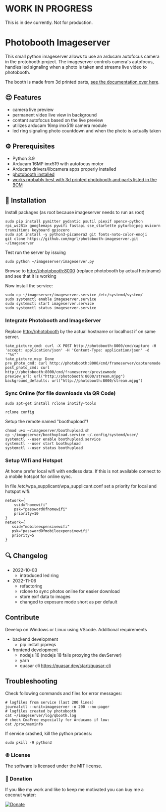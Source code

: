 
# WORK IN PROGRESS

This is in dev currently. Not for production.

# Photobooth Imageserver

This small python imageserver allows to use an arducam autofocus camera in the protobooth project.
The imageserver controls camera's autofocus, handles led signaling when a photo is taken and streams live video to photobooth.

The booth is made from 3d printed parts, [see the documentation over here](https://github.com/mgrl/photobooth-3d).

## :heart_eyes: Features

- camera live preview
- permanent video live view in background
- contant autofocus based on the live preview
- utilizes arducam 16mp imx519 camera module
- led ring signaling photo countdown and when the photo is actually taken

## :gear: Prerequisites

- Python 3.9
- Arducam 16MP imx519 with autofocus motor
- Arducam drivers/libcamera apps properly installed
- [photobooth installed](https://photoboothproject.github.io/)
- [works probably best with 3d printed photobooth and parts listed in the BOM](https://github.com/mgrl/photobooth-3d)

## :wrench: Installation

Install packages (as root because imageserver needs to run as root)

```text
sudo pip install pymitter pydantic psutil piexif opencv-python rpi_ws281x googlemaps pywifi fastapi sse_starlette pyturbojpeg uvicorn transitions keyboard gpiozero
sudo apt install -y python3-picamera2 git fonts-noto-color-emoji
git clone https://github.com/mgrl/photobooth-imageserver.git ~/imageserver
```

Test run the server by issuing

```text
sudo python ~/imageserver/imageserver.py
```

Browse to <http://photobooth:8000> (replace photobooth by actual hostname) and see that it is working

Now install the service:

```text
sudo cp ~/imageserver/imageserver.service /etc/systemd/system/
sudo systemctl enable imageserver.service
sudo systemctl start imageserver.service
sudo systemctl status imageserver.service
```

### Integrate Photobooth and ImageServer

Replace <http://photobooth> by the actual hostname or localhost if on same server.

```text
take_picture_cmd: curl -X POST http://photobooth:8000/cmd/capture -H 'accept: application/json' -H 'Content-Type: application/json' -d '"%s"'
take_picture_msg: Done
pre_photo_cmd: curl http://photobooth:8000/cmd/frameserver/capturemode
post_photo_cmd: curl http://photobooth:8000/cmd/frameserver/previewmode
preview_url: url("http://photobooth:8000/stream.mjpg")
background_defaults: url("http://photobooth:8000/stream.mjpg")
```

### Sync Online (for file downloads via QR Code)

```text
sudo apt-get install rclone inotify-tools
```

```text
rclone config
```

Setup the remote named "boothupload"!

```text
chmod u+x ~/imageserver/boothupload.sh
cp ~/imageserver/boothupload.service ~/.config/systemd/user/
systemctl --user enable boothupload.service
systemctl --user start boothupload
systemctl --user status boothupload
```

### Setup Wifi and Hotspot

At home prefer local wifi with endless data. If this is not available connect to a mobile hotspot for online sync.

In file /etc/wpa_supplicant/wpa_supplicant.conf set a priority for local and hotspot wifi:

```text
network={
    ssid="homewifi"
    psk="passwordOfhomewifi"
    priority=10
}
network={
   ssid="mobileexpensivewifi"
   psk="passwordOfmobileexpensivewifi"
   priority=5
}
```

## :mag: Changelog

- 2022-10-03
  - introduced led ring
- 2022-11-06
  - refactoring
  - rclone to sync photos online for easier download
  - store exif data to images
  - changed to exposure mode short as per default

## Contribute

Develop on Windows or Linux using VScode.
Additional requirements

- backend development
  - pip install pipreqs
- frontend development
  - nodejs 16 (nodejs 18 fails proxying the devServer)
  - yarn
  - quasar cli <https://quasar.dev/start/quasar-cli>

## Troubleshooting

Check following commands and files for error messages:

```text
# logfiles from service (last 200 lines)
journalctl --unit=imageserver -n 200 --no-pager
# logfiles created by photobooth
cat ~/imageserver/log/qbooth.log
# check CmaFree especially for Arducams if low:
cat /proc/meminfo
```

If service crashed, kill the python process:

```text
sudo pkill -9 python3
```

### :copyright: License

The software is licensed under the MIT license.  

### :tada: Donation

If you like my work and like to keep me motivated you can buy me a coconut water:

[![Donate](https://img.shields.io/badge/Donate-PayPal-green.svg)](localhost)
